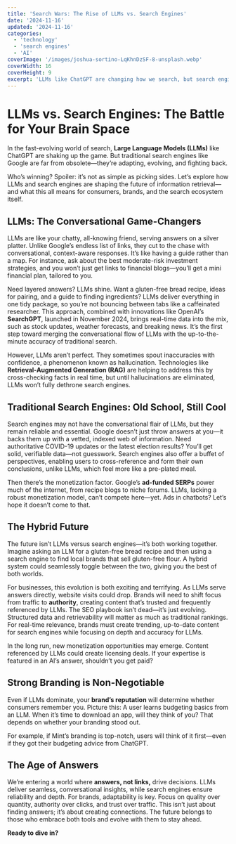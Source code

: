 ```yaml
---
title: 'Search Wars: The Rise of LLMs vs. Search Engines'
date: '2024-11-16'
updated: '2024-11-16'
categories:
  - 'technology'
  - 'search engines'
  - 'AI'
coverImage: '/images/joshua-sortino-LqKhnDzSF-8-unsplash.webp'
coverWidth: 16
coverHeight: 9
excerpt: 'LLMs like ChatGPT are changing how we search, but search engines like Google aren’t backing down. Who wins the battle for your attention?'
---
```


# LLMs vs. Search Engines: The Battle for Your Brain Space

In the fast-evolving world of search, **Large Language Models (LLMs)** like ChatGPT are shaking up the game. But traditional search engines like Google are far from obsolete—they’re adapting, evolving, and fighting back.

Who’s winning? Spoiler: it’s not as simple as picking sides. Let’s explore how LLMs and search engines are shaping the future of information retrieval—and what this all means for consumers, brands, and the search ecosystem itself.

## LLMs: The Conversational Game-Changers

LLMs are like your chatty, all-knowing friend, serving answers on a silver platter. Unlike Google’s endless list of links, they cut to the chase with conversational, context-aware responses. It’s like having a guide rather than a map. For instance, ask about the best moderate-risk investment strategies, and you won’t just get links to financial blogs—you’ll get a mini financial plan, tailored to you.

Need layered answers? LLMs shine. Want a gluten-free bread recipe, ideas for pairing, and a guide to finding ingredients? LLMs deliver everything in one tidy package, so you’re not bouncing between tabs like a caffeinated researcher. This approach, combined with innovations like OpenAI’s **SearchGPT**, launched in November 2024, brings real-time data into the mix, such as stock updates, weather forecasts, and breaking news. It’s the first step toward merging the conversational flow of LLMs with the up-to-the-minute accuracy of traditional search.

However, LLMs aren’t perfect. They sometimes spout inaccuracies with confidence, a phenomenon known as hallucination. Technologies like **Retrieval-Augmented Generation (RAG)** are helping to address this by cross-checking facts in real time, but until hallucinations are eliminated, LLMs won’t fully dethrone search engines.

## Traditional Search Engines: Old School, Still Cool

Search engines may not have the conversational flair of LLMs, but they remain reliable and essential. Google doesn’t just throw answers at you—it backs them up with a vetted, indexed web of information. Need authoritative COVID-19 updates or the latest election results? You’ll get solid, verifiable data—not guesswork. Search engines also offer a buffet of perspectives, enabling users to cross-reference and form their own conclusions, unlike LLMs, which feel more like a pre-plated meal.

Then there’s the monetization factor. Google’s **ad-funded SERPs** power much of the internet, from recipe blogs to niche forums. LLMs, lacking a robust monetization model, can’t compete here—yet. Ads in chatbots? Let’s hope it doesn’t come to that.

## The Hybrid Future

The future isn’t LLMs versus search engines—it’s both working together. Imagine asking an LLM for a gluten-free bread recipe and then using a search engine to find local brands that sell gluten-free flour. A hybrid system could seamlessly toggle between the two, giving you the best of both worlds.

For businesses, this evolution is both exciting and terrifying. As LLMs serve answers directly, website visits could drop. Brands will need to shift focus from traffic to **authority**, creating content that’s trusted and frequently referenced by LLMs. The SEO playbook isn’t dead—it’s just evolving. Structured data and retrievability will matter as much as traditional rankings. For real-time relevance, brands must create trending, up-to-date content for search engines while focusing on depth and accuracy for LLMs.

In the long run, new monetization opportunities may emerge. Content referenced by LLMs could create licensing deals. If your expertise is featured in an AI’s answer, shouldn’t you get paid?

## Strong Branding is Non-Negotiable

Even if LLMs dominate, your **brand’s reputation** will determine whether consumers remember you. Picture this: A user learns budgeting basics from an LLM. When it’s time to download an app, will they think of you? That depends on whether your branding stood out.

For example, if Mint’s branding is top-notch, users will think of it first—even if they got their budgeting advice from ChatGPT.

## The Age of Answers

We’re entering a world where **answers, not links,** drive decisions. LLMs deliver seamless, conversational insights, while search engines ensure reliability and depth. For brands, adaptability is key. Focus on quality over quantity, authority over clicks, and trust over traffic. This isn’t just about finding answers; it’s about creating connections. The future belongs to those who embrace both tools and evolve with them to stay ahead.

**Ready to dive in?**
